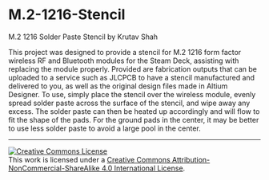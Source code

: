 # M.2-1216-Stencil
M.2 1216 Solder Paste Stencil by Krutav Shah

This project was designed to provide a stencil for M.2 1216 form factor wireless RF and Bluetooth modules for the Steam Deck, assisting with replacing the module properly. Provided are fabrication outputs that can be uploaded to a service such as JLCPCB to have a stencil manufactured and delivered to you, as well as the original design files made in Altium Designer. To use, simply place the stencil over the wireless module, evenly spread solder paste across the surface of the stencil, and wipe away any excess. The solder paste can then be heated up accordingly and will flow to fit the shape of the pads. For the ground pads in the center, it may be better to use less solder paste to avoid a large pool in the center.



***

<a rel="license" href="http://creativecommons.org/licenses/by-nc-sa/4.0/"><img alt="Creative Commons License" style="border-width:0" src="https://i.creativecommons.org/l/by-nc-sa/4.0/88x31.png" /></a><br />This work is licensed under a <a rel="license" href="http://creativecommons.org/licenses/by-nc-sa/4.0/">Creative Commons Attribution-NonCommercial-ShareAlike 4.0 International License</a>.
